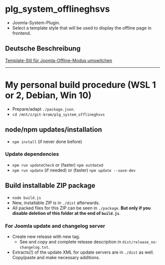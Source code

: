 # plg_system_offlineghsvs

- Joomla-System-Plugin.
- Select a template style that will be used to display the offline page in frontend.

## Deutsche Beschreibung
[Template-Stil für Joomla-Offline-Modus umswitchen](https://ghsvs.de/programmierer-schnipsel/joomla/376-template-stil-fuer-joomla-offline-modus-umswitchen)

-----------------------------------------------------

# My personal build procedure (WSL 1 or 2, Debian, Win 10)

- Prepare/adapt `./package.json`.
- `cd /mnt/z/git-kram/plg_system_offlineghsvs`

## node/npm updates/installation
- `npm install` (if never done before)

### Update dependencies
- `npm run updateCheck` or (faster) `npm outdated`
- `npm run update` (if needed) or (faster) `npm update --save-dev`

## Build installable ZIP package
- `node build.js`
- New, installable ZIP is in `./dist` afterwards.
- All packed files for this ZIP can be seen in `./package`. **But only if you disable deletion of this folder at the end of `build.js`**.

### For Joomla update and changelog server
- Create new release with new tag.
  - See and copy and complete release description in `dist/release_no-changelog.txt`.
- Extracts(!) of the update XML for update servers are in `./dist` as well. Copy/paste and make necessary additions.
